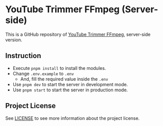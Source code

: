 # YouTube Trimmer FFmpeg (Server-side)
This is a GitHub repository of [YouTube Trimmer FFmpeg](https://github.com/ray-1337/youtube-trimmer-ffmpeg), server-side version.

## Instruction
- Execute `pnpm install` to install the modules.
- Change `.env.example` to `.env`
  - And, fill the required value inside the `.env`
- Use `pnpm dev` to start the server in development mode.
- Use `pnpm start` to start the server in production mode.

## Project License
See [LICENSE](LICENSE) to see more information about the project license.